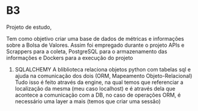 # B3


Projeto de estudo,

Tem como objetivo criar uma base de dados de métricas e informações sobre a Bolsa de Valores.
Assim foi empregado durante o projeto APIs e Scrappers para a coleta, PostgreSQL para o armazenamento das informações  e Dockers para a execução do projeto

1) SQLALCHEMY
	A bliblioteca relaciona objetos python com tabelas sql e ajuda na comunicação dos dois (ORM, Mapeamento Objeto-Relacional)
	Tudo isso é feito através da engine, na qual temos que referenciar a localização da mesma (meu caso localhost) e é através dela
	que acontece a comunicação com a DB, no caso de operações ORM, é necessário uma layer a mais (temos que criar uma sessão)
	
